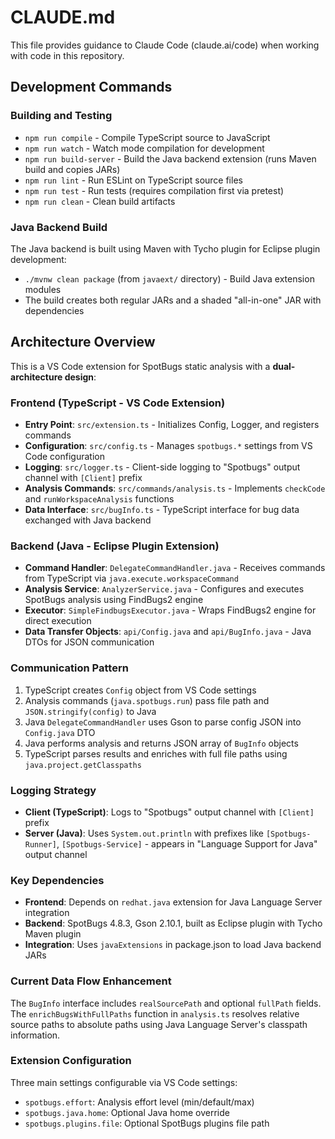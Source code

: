# CLAUDE.md

This file provides guidance to Claude Code (claude.ai/code) when working with code in this repository.

## Development Commands

### Building and Testing
- `npm run compile` - Compile TypeScript source to JavaScript
- `npm run watch` - Watch mode compilation for development
- `npm run build-server` - Build the Java backend extension (runs Maven build and copies JARs)
- `npm run lint` - Run ESLint on TypeScript source files
- `npm run test` - Run tests (requires compilation first via pretest)
- `npm run clean` - Clean build artifacts

### Java Backend Build
The Java backend is built using Maven with Tycho plugin for Eclipse plugin development:
- `./mvnw clean package` (from `javaext/` directory) - Build Java extension modules
- The build creates both regular JARs and a shaded "all-in-one" JAR with dependencies

## Architecture Overview

This is a VS Code extension for SpotBugs static analysis with a **dual-architecture design**:

### Frontend (TypeScript - VS Code Extension)
- **Entry Point**: `src/extension.ts` - Initializes Config, Logger, and registers commands
- **Configuration**: `src/config.ts` - Manages `spotbugs.*` settings from VS Code configuration
- **Logging**: `src/logger.ts` - Client-side logging to "Spotbugs" output channel with `[Client]` prefix
- **Analysis Commands**: `src/commands/analysis.ts` - Implements `checkCode` and `runWorkspaceAnalysis` functions
- **Data Interface**: `src/bugInfo.ts` - TypeScript interface for bug data exchanged with Java backend

### Backend (Java - Eclipse Plugin Extension)
- **Command Handler**: `DelegateCommandHandler.java` - Receives commands from TypeScript via `java.execute.workspaceCommand`
- **Analysis Service**: `AnalyzerService.java` - Configures and executes SpotBugs analysis using FindBugs2 engine
- **Executor**: `SimpleFindbugsExecutor.java` - Wraps FindBugs2 engine for direct execution
- **Data Transfer Objects**: `api/Config.java` and `api/BugInfo.java` - Java DTOs for JSON communication

### Communication Pattern
1. TypeScript creates `Config` object from VS Code settings
2. Analysis commands (`java.spotbugs.run`) pass file path and `JSON.stringify(config)` to Java
3. Java `DelegateCommandHandler` uses Gson to parse config JSON into `Config.java` DTO
4. Java performs analysis and returns JSON array of `BugInfo` objects
5. TypeScript parses results and enriches with full file paths using `java.project.getClasspaths`

### Logging Strategy
- **Client (TypeScript)**: Logs to "Spotbugs" output channel with `[Client]` prefix
- **Server (Java)**: Uses `System.out.println` with prefixes like `[Spotbugs-Runner]`, `[Spotbugs-Service]` - appears in "Language Support for Java" output channel

### Key Dependencies
- **Frontend**: Depends on `redhat.java` extension for Java Language Server integration
- **Backend**: SpotBugs 4.8.3, Gson 2.10.1, built as Eclipse plugin with Tycho Maven plugin
- **Integration**: Uses `javaExtensions` in package.json to load Java backend JARs

### Current Data Flow Enhancement
The `BugInfo` interface includes `realSourcePath` and optional `fullPath` fields. The `enrichBugsWithFullPaths` function in `analysis.ts` resolves relative source paths to absolute paths using Java Language Server's classpath information.

### Extension Configuration
Three main settings configurable via VS Code settings:
- `spotbugs.effort`: Analysis effort level (min/default/max)
- `spotbugs.java.home`: Optional Java home override
- `spotbugs.plugins.file`: Optional SpotBugs plugins file path